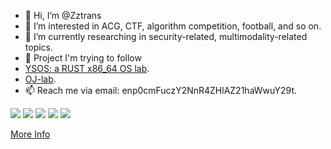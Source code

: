 - 👋 Hi, I’m @Zztrans
- 👀 I’m interested in ACG, CTF, algorithm competition, football, and so on.
- 🌱 I’m currently researching in security-related, multimodality-related topics.
- 💞️ Project I'm trying to follow
- [YSOS: a RUST x86_64 OS lab](https://github.com/YatSenOS/YatSenOS-Tutorial-Volume-2).
- [OJ-lab](https://github.com/OJ-lab).
- 📫 Reach me via email: enp0cmFuczY2NnR4ZHlAZ21haWwuY29t.

[![](https://raw.githubusercontent.com/zztrans/github-profile-summary-cards-example/master/profile-summary-card-output/vue/0-profile-details.svg)](https://github.com/vn7n24fzkq/github-profile-summary-cards)
[![](https://raw.githubusercontent.com/zztrans/github-profile-summary-cards-example/master/profile-summary-card-output/vue/1-repos-per-language.svg)](https://github.com/vn7n24fzkq/github-profile-summary-cards) [![](https://raw.githubusercontent.com/vn7n24fzkq/github-profile-summary-cards-example/master/profile-summary-card-output/vue/2-most-commit-language.svg)](https://github.com/zztrans/github-profile-summary-cards)
[![](https://raw.githubusercontent.com/zztrans/github-profile-summary-cards-example/master/profile-summary-card-output/vue/3-stats.svg)](https://github.com/vn7n24fzkq/github-profile-summary-cards) [![](https://raw.githubusercontent.com/zztrans/github-profile-summary-cards-example/master/profile-summary-card-output/vue/4-productive-time.svg)](https://github.com/vn7n24fzkq/github-profile-summary-cards)

[More Info](https://github.com/zztrans/github-profile-summary-cards)
